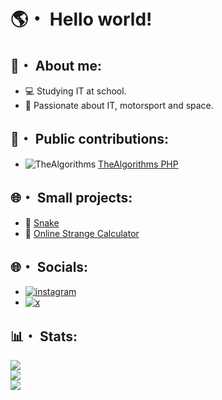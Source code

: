 # 🌎・ Hello world!

## 🧑・ About me:
- 💻 Studying IT at school. <br>
- 🚀 Passionate about IT, motorsport and space.

## 🤝・ Public contributions:
- ![TheAlgorithms](https://github.com/TheAlgorithms.png?size=20) [TheAlgorithms PHP](https://github.com/TheAlgorithms/PHP/pulls?q=is%3Apr+is%3Aclosed+author%3AMaarcooC) <br>

## 🌐・ Small projects:
- 🐍 [Snake](https://github.com/MaarcooC/snake) <br>
- 🔢 [Online Strange Calculator](https://github.com/MaarcooC/online_strange_calculator)

## 🌐・ Socials:
- [![instagram](https://img.shields.io/badge/Instagram-E4405F?style=for-the-badge&logo=instagram&logoColor=white)](https://www.instagram.com/marco._.colli/) 
- [![x](https://img.shields.io/badge/X-000000?style=for-the-badge&logo=x&logoColor=white)](https://www.x.com/marco_colli_) 

## 📊・ Stats:
![](https://github-readme-stats.vercel.app/api?username=MaarcooC&theme=tokyonight&hide_border=true&include_all_commits=false&count_private=false)<br/>
![](https://github-readme-streak-stats.herokuapp.com/?user=MaarcooC&theme=tokyonight&hide_border=true)<br/>
![](https://github-readme-stats.vercel.app/api/top-langs/?username=MaarcooC&theme=tokyonight&hide_border=true&include_all_commits=false&count_private=false&layout=compact)
